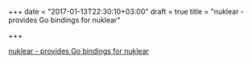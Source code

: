 +++
date = "2017-01-13T22:30:10+03:00"
draft = true
title = "nuklear - provides Go bindings for nuklear"

+++

<p><a href="https://github.com/golang-ui/nuklear">nuklear - provides Go bindings for nuklear</a></p>
